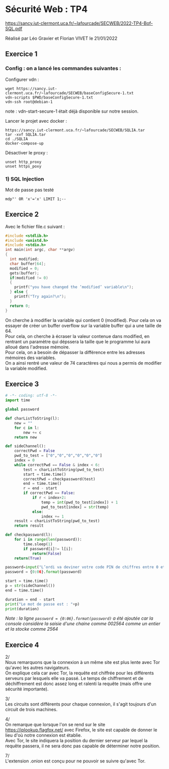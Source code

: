 # Sécurité Web : TP4

https://sancy.iut-clermont.uca.fr/~lafourcade/SECWEB/2022-TP4-Bof-SQL.pdf

Réalisé par Léo Gravier et Florian VIVET le 21/01/2022

## Exercice 1

### Config : on a lancé les commandes suivantes :

Configurer vdn :  
```
wget https://sancy.iut-clermont.uca.fr/~lafourcade/SECWEB/baseConfigSecure-1.txt
vdn-scripts $PWD/baseConfigSecure-1.txt
vdn-ssh root@debian-1
```
note : vdn-start-secure-1 était déjà disponible sur notre session.  

Lancer le projet avec docker :  
```
https://sancy.iut-clermont.uca.fr/~lafourcade/SECWEB/SQLIA.tar
tar -xvf SQLIA.tar
cd ./SQLIA
docker-compose-up
```
Désactiver le proxy :  
```
unset http_proxy
unset https_poxy
```

### 1) SQL Injection

Mot de passe pas testé
```
mdp"' OR 'x'='x' LIMIT 1;--
```

## Exercice 2

Avec le fichier file.c suivant :
```c
#include <stdlib.h>
#include <unistd.h>
#include <stdio.h>
int main(int argc, char **argv)
{
  int modified;
  char buffer[64];
  modified = 0;
  gets(buffer);
  if(modified != 0) 
  {
    printf("you have changed the ’modified’ variable\n");
  } else {
    printf("Try again?\n");
  }
  return 0;
}
```

On cherche à modifier la variable qui contient 0 (modified). Pour cela on va essayer de créer un buffer overflow sur la variable buffer qui a une taille de 64.  
Pour cela, on cherche à écraser la valeur contenue dans modified, en rentrant un paramètre qui dépssera la taille que le programme lui aura alloué dans l'adresse mémoire.  
Pour cela, on a besoin de dépasser la différence entre les adresses mémoires des variables.  
On a ainsi rentré une valeur de 74 caractères qui nous a permis de modifier la variable modified.  

## Exercice 3

```python
# -*- coding: utf-8 -*-
import time

global password

def charListToString(l):
    new = ""
    for c in l:
        new += c 
    return new

def sideChannel(): 
    correctPwd = False
    pwd_to_test = ["0","0","0","0","0","0"]
    index = 0
    while correctPwd == False & index < 6:
        test = charListToString(pwd_to_test)
        start = time.time()
        correctPwd = checkpassword(test)
        end = time.time()
        r = end - start
        if correctPwd == False:
            if r < index+2:
                temp = int(pwd_to_test[index]) + 1
                pwd_to_test[index] = str(temp) 
            else:
                index += 1 
    result = charListToString(pwd_to_test)   
    return result

def checkpassword(l): 
    for i in range(len(password)): 
        time.sleep(1) 
        if password[i]!= l[i]: 
            return(False) 
    return(True)

password=input("L’ordi va deviner votre code PIN de chiffres entre 0 et 9 de longeur 6 : ")
password = {0:06}.format(password)

start = time.time()
p = str(sideChannel()) 
end = time.time()

duration = end - start
print("Le mot de passe est : "+p)
print(duration)
```

*Note : la ligne ```password = {0:06}.format(password)``` a été ajoutée car la console considère la saisie d'une chaine comme 002564 comme un entier et la stocke comme 2564*

## Exercice 4  

2/  
Nous remarquons que la connexion à un même site est plus lente avec Tor qu'avec les autres navigateurs.  
On explique cela car avec Tor, la requête est chiffrée pour les différents serveurs par lesquels elle va passé. Le temps de chiffrement et de déchiffrement est donc assez long et ralenti la requête (mais offre une sécurité importante).  

3/  
Les circuits sont différents pour chaque connexion, il s'agit toujours d'un circuit de trois machines.  

4/  
On remarque que lorsque l'on se rend sur le site https://iplookup.flagfox.net/ avec Firefox, le site est capable de donner le lieu d'où notre connexion est établie.  
Avec Tor, le site indiquera la position du dernier serveur par lequel la requête passera, il ne sera donc pas capable de déterminer notre position.  

7/  
L'extension .onion est conçu pour ne pouvoir se suivre qu'avec Tor.





